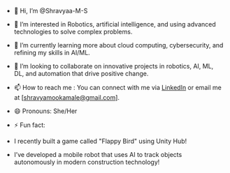 - 👋 Hi, I’m @Shravyaa-M-S
  
- 👀 I’m interested in Robotics, artificial intelligence, and using advanced technologies to solve complex problems.
  
- 🌱 I’m currently learning more about cloud computing, cybersecurity, and refining my skills in AI/ML.
  
- 💞️ I’m looking to collaborate on innovative projects in robotics, AI, ML, DL, and automation that drive positive change.
  
- 📫 How to reach me : You can connect with me via [LinkedIn](www.linkedin.com/in/shravya-m-s-480a78267) or email me at [shravyamookamale@gmail.com].
  
- 😄 Pronouns: She/Her
  
- ⚡ Fun fact: 
- I recently built a game called "Flappy Bird" using Unity Hub!
- I’ve developed a mobile robot that uses AI to track objects autonomously in modern construction technology!

<!---
Shravyaa-M-S/Shravyaa-M-S is a ✨ special ✨ repository because its `README.md` (this file) appears on your GitHub profile.
You can click the Preview link to take a look at your changes.
--->
